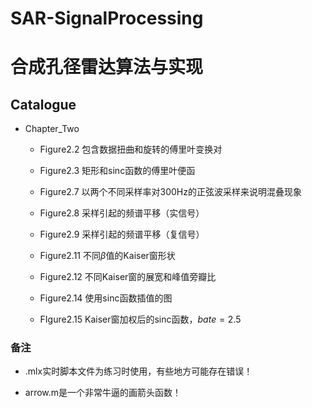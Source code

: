 # SAR-SignalProcessing

# 合成孔径雷达算法与实现

## Catalogue

* Chapter_Two

    * Figure2.2 包含数据扭曲和旋转的傅里叶变换对

    * Figure2.3 矩形和sinc函数的傅里叶便函

    * Figure2.7 以两个不同采样率对300Hz的正弦波采样来说明混叠现象

    * Figure2.8 采样引起的频谱平移（实信号）

    * Figure2.9 采样引起的频谱平移（复信号）

    * Figure2.11 不同$\beta$值的Kaiser窗形状

    * Figure2.12 不同Kaiser窗的展宽和峰值旁瓣比

    * Figure2.14 使用sinc函数插值的图

    * FIgure2.15 Kaiser窗加权后的sinc函数，$bate=2.5$

### 备注

* .mlx实时脚本文件为练习时使用，有些地方可能存在错误！

* arrow.m是一个非常牛逼的画箭头函数！

    

